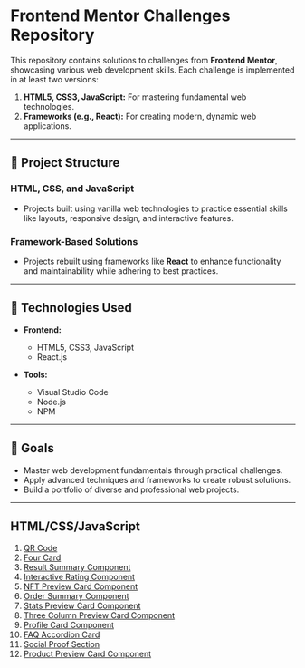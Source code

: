 # Frontend Mentor Challenges Repository

This repository contains solutions to challenges from **Frontend Mentor**, showcasing various web development skills. Each challenge is implemented in at least two versions:  
1. **HTML5, CSS3, JavaScript:** For mastering fundamental web technologies.  
2. **Frameworks (e.g., React):** For creating modern, dynamic web applications.  

---

## 📂 Project Structure

### **HTML, CSS, and JavaScript**
- Projects built using vanilla web technologies to practice essential skills like layouts, responsive design, and interactive features.  

### **Framework-Based Solutions**
- Projects rebuilt using frameworks like **React** to enhance functionality and maintainability while adhering to best practices.  

---

## 🚀 Technologies Used

- **Frontend:**  
  - HTML5, CSS3, JavaScript  
  - React.js  

- **Tools:**  
  - Visual Studio Code  
  - Node.js  
  - NPM 

---

## 🌟 Goals

- Master web development fundamentals through practical challenges.  
- Apply advanced techniques and frameworks to create robust solutions.  
- Build a portfolio of diverse and professional web projects.  

---

## HTML/CSS/JavaScript

1. [QR Code](https://qr-code-main.onrender.com)
1. [Four Card](https://frontend-mentor-a4h7.onrender.com)
1. [Result Summary Component](https://results-summary-component-main-25tf.onrender.com)
1. [Interactive Rating Component](https://interactive-rating-component-main-main.onrender.com)
1. [NFT Preview Card Component](https://nft-preview-card-component-main-ytiq.onrender.com)
1. [Order Summary Component](https://order-summary-component-main-dxc1.onrender.com)
1. [Stats Preview Card Component](https://stats-preview-card-component-main-main.onrender.com)
1. [Three Column Preview Card Component](https://three-column-preview-card-component-main-ai8l.onrender.com)
1. [Profile Card Component](https://profile-card-component-main-x508.onrender.com)
1. [FAQ Accordion Card](https://faq-accordion-card-main.onrender.com)
1. [Social Proof Section](https://social-proof-section-main.onrender.com)
1. [Product Preview Card Component](https://product-preview-card-component-main-main.onrender.com)